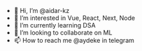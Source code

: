 - 👋 Hi, I’m @aidar-kz
- 👀 I’m interested in Vue, React, Next, Node
- 🌱 I’m currently learning DSA
- 💞️ I’m looking to collaborate on ML
- 📫 How to reach me @aydeke in telegram

<!---
aidar-kz/aidar-kz is a ✨ special ✨ repository because its `README.md` (this file) appears on your GitHub profile.
You can click the Preview link to take a look at your changes.
--->
